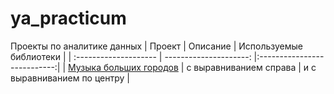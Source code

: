 # ya_practicum
Проекты по аналитике данных
| Проект                | Описание               | Используемые библиотеки     |
| :-------------------- | ---------------------: |:---------------------------:|
| [Музыка больших городов](https://github.com/brykovan/ya_practicum/blob/main/Проект.%20Яндекс%20Музыка.ipynb) | с выравниванием справа | и с выравниванием по центру |
